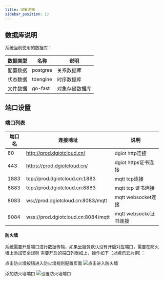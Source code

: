 ```yaml
---
title: 部署须知
sidebar_position: 13
---
```


## 数据库说明
系统当前使用的数据库：

| 数据类型 | 名称 | 说明 |
|-----|----|----|
|  配置数据  |  postgres  |  关系数据库  |
|  状态数据  |  tdengine |  时序数据库  |
|  文件数据   | go-fast |   对象存储数据库 |

## 端口设置
### 端口列表

| 端口名 | 连接地址 | 说明 |
|-----|----|----|
|  80   |  http://prod.dgiotcloud.cn/  |  dgiot http连接  |
|  443  |  https://prod.dgiotcloud.cn/ |  dgiot https证书连接  |
|  1883   | tcp://prod.dgiotcloud.cn:1883 |   mqtt tcp连接 |
|  8883| tcp://prod.dgiotcloud.cn:8883    |   mqtt tcp 证书连接 |
|  8083  | ws://prod.dgiotcloud.cn:8083/mqtt   |  mqtt websocket连接  |
|  8084  |  wss://prod.dgiotcloud.cn:8084/mqtt  | mqtt websocke证书连接   |

#### 防火墙

系统需要开启端口进行数据传输，如果云服务默认没有开启对应端口，需要在防火墙上添加安全规则
需要开启的端口列表如上，操作如下（以腾讯云为例）：


点击防火墙按钮进入防火墙规则配置页面 
![点击进入防火墙](http://dgiot-1253666439.cos.ap-shanghai-fsi.myqcloud.com/dgiot_web/image_deployment/deployment_ins1.png)

添加防火墙端口
![设置防火墙端口](http://dgiot-1253666439.cos.ap-shanghai-fsi.myqcloud.com/dgiot_web/image_deployment/deployment_ins2.png)


